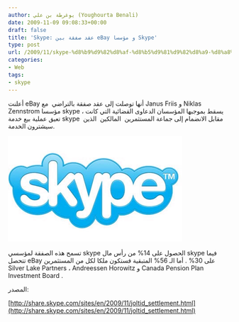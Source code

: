 ```yaml
---
author: يوغرطة بن علي (Youghourta Benali)
date: 2009-11-09 09:08:33+00:00
draft: false
title: 'Skype: عقد صفقة بين eBay و مؤسسا Skype'
type: post
url: /2009/11/skype-%d8%b9%d9%82%d8%af-%d8%b5%d9%81%d9%82%d8%a9-%d8%a8%d9%8a%d9%86-ebay-%d9%88-%d9%85%d8%a4%d8%b3%d8%b3%d8%a7-skype/
categories:
- Web
tags:
- skype
---
```


أعلنت eBay أنها توصلت إلى عقد صفقة بالتراضي  مع Janus Friis و Niklas Zennstrom مؤسسا skype ، يسقط بموجبها المؤسسان الدعاوى القضائية التي كانت تعيق عملية بيع خدمة skype  مقابل الانضمام إلى جماعة المستثمرين  المالكين  الذين سيشترون الخدمة.

![skype-logo](skype-logo.jpg)


تسمح هذه الصفقة لمؤسسي skype الحصول على 14% من رأس مال skype فيما تتحصل eBay على 30% . أما الـ 56% المتبقية فستكون ملكا لكل من المستثمرين  Silver Lake Partners ، Andreessen Horowitz و Canada Pension Plan Investment Board .

المصدر:

[http://share.skype.com/sites/en/2009/11/joltid_settlement.html](http://share.skype.com/sites/en/2009/11/joltid_settlement.html)
